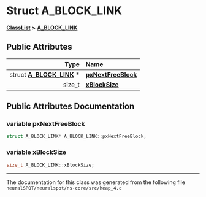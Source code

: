 

# Struct A\_BLOCK\_LINK



[**ClassList**](annotated.md) **>** [**A\_BLOCK\_LINK**](struct_a___b_l_o_c_k___l_i_n_k.md)


























## Public Attributes

| Type | Name |
| ---: | :--- |
|  struct [**A\_BLOCK\_LINK**](struct_a___b_l_o_c_k___l_i_n_k.md) \* | [**pxNextFreeBlock**](#variable-pxnextfreeblock)  <br> |
|  size\_t | [**xBlockSize**](#variable-xblocksize)  <br> |












































## Public Attributes Documentation




### variable pxNextFreeBlock 

```C++
struct A_BLOCK_LINK* A_BLOCK_LINK::pxNextFreeBlock;
```






### variable xBlockSize 

```C++
size_t A_BLOCK_LINK::xBlockSize;
```




------------------------------
The documentation for this class was generated from the following file `neuralSPOT/neuralspot/ns-core/src/heap_4.c`

